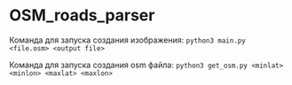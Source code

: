 # OSM_roads_parser

Команда для запуска создания изображения:
`python3 main.py <file.osm> <output file>`

Команда для запуска создания osm файла:
`python3 get_osm.py <minlat> <minlon> <maxlat> <maxlon>`